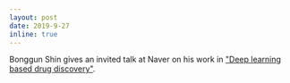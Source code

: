 ```yaml
---
layout: post
date: 2019-9-27
inline: true
---
```


Bonggun Shin gives an invited talk at Naver on his work in ["Deep learning based drug discovery"](https://www.youtube.com/watch?v=negb7DMWzSc).